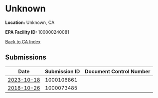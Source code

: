 # Unknown

**Location:** Unknown, CA

**EPA Facility ID:** 100000240081

[Back to CA Index](../../index.md)

## Submissions

| Date | Submission ID | Document Control Number |
|------|--------------|-------------------------|
| [2023-10-18](submissions/1000106861.md) | 1000106861 |  |
| [2018-10-26](submissions/1000073485.md) | 1000073485 |  |

